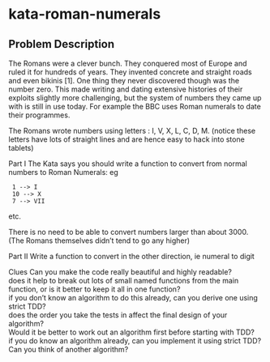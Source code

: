 # kata-roman-numerals

## Problem Description

The Romans were a clever bunch. They conquered most of Europe and ruled it for hundreds of years. They invented concrete and straight roads and even bikinis [1]. One thing they never discovered though was the number zero. This made writing and dating extensive histories of their exploits slightly more challenging, but the system of numbers they came up with is still in use today. For example the BBC uses Roman numerals to date their programmes.

The Romans wrote numbers using letters : I, V, X, L, C, D, M. (notice these letters have lots of straight lines and are hence easy to hack into stone tablets)

Part I
The Kata says you should write a function to convert from normal numbers to Roman Numerals: eg

     1 --> I
     10 --> X
     7 --> VII
etc.

There is no need to be able to convert numbers larger than about 3000. (The Romans themselves didn’t tend to go any higher)

Part II
Write a function to convert in the other direction, ie numeral to digit

Clues
Can you make the code really beautiful and highly readable? <br>
does it help to break out lots of small named functions from the main function, or is it better to keep it all in one function?<br>
if you don’t know an algorithm to do this already, can you derive one using strict TDD?<br>
does the order you take the tests in affect the final design of your algorithm?<br>
Would it be better to work out an algorithm first before starting with TDD?<br>
if you do know an algorithm already, can you implement it using strict TDD?<br>
Can you think of another algorithm?<br>